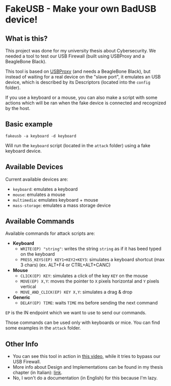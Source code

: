 # FakeUSB - Make your own BadUSB device!

## What is this?
This project was done for my university thesis about Cybersecurity. We needed a tool to test our USB Firewall 
(built using USBProxy and a BeagleBone Black). 

This tool is based on [USBProxy](https://github.com/dominicgs/USBProxy) (and needs a BeagleBone Black), but instead of waiting for a real device on the "slave port", it emulates an USB device, which is described by its Descriptors (located into the ``config`` folder).

If you use a keyboard or a mouse, you can also make a script with some actions which will be ran when the fake device is 
connected and recognized by the host.

## Basic example

```
fakeusb -a keyboard -d keyboard
```

Will run the ``keyboard`` script (located in the ``attack`` folder) using a fake keyboard device.

## Available Devices

Current available devices are:
- ``keyboard``: emulates a keyboard
- ``mouse``: emulates a mouse
- ``multimedia``: emulates keyboard + mouse
- ``mass-storage``: emulates a mass storage device

## Available Commands

Available commands for attack scripts are:
- **Keyboard**
  - ``WRITE(EP) "string"``: writes the string ``string`` as if it has beed typed on the keyboard
  - ``PRESS_KEYS(EP) KEY1+KEY2+KEY3``: simulates a keyboard shortcut (max 3 chars) (ex. ALT+F4 or CTRL+ALT+CANC)
- **Mouse**
  - ``CLICK(EP) KEY``: simulates a click of the key ``KEY`` on the mouse
  - ``MOVE(EP) X,Y``: moves the pointer to ``X`` pixels horizontal and ``Y`` pixels vertical
  - ``MOVE_AND_CLICK(EP) KEY X,Y``: simulates a drag & drop
- **Generic**
  - ``DELAY(EP) TIME``: waits ``TIME`` ms before sending the next command
  
``EP`` is the IN endpoint which we want to use to send our commands.

Those commands can be used only with keyboards or mice. You can find some examples in the ``attack`` folder.

## Other Info

- You can see this tool in action in [this video](https://youtu.be/hkkYLQ1sCco?t=1m23s), while it tries to bypass our USB Firewall.
- More info about Design and Implementations can be found in my thesis chapter (in Italian): [link](https://www.docdroid.net/UqovCEx/selection.pdf).
- No, I won't do a documentation (in English) for this because I'm lazy.
